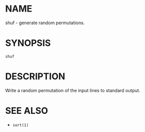 # NAME
shuf - generate random permutations.

# SYNOPSIS

    shuf

# DESCRIPTION
Write a random permutation of the input lines to standard output.

# SEE ALSO
- `sort(1)`
